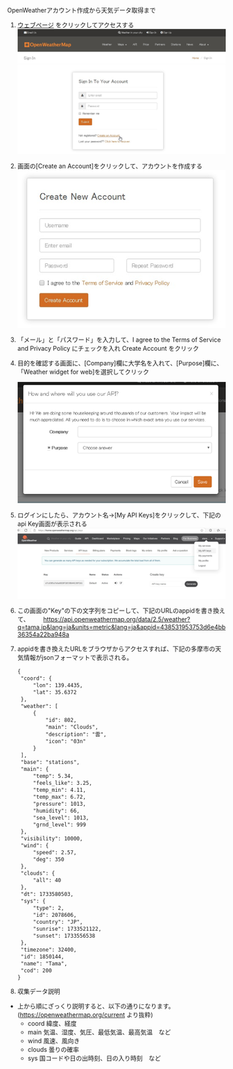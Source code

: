 OpenWeatherアカウント作成から天気データ取得まで

1. [ウェブページ](https://home.openweathermap.org/users/sign_in) をクリックしてアクセスする
　 ![サイン画面](singin.jpg)

2. 画面の[Create an Account]をクリックして、アカウントを作成する
   ![アカウント作成画面](singup.jpg)

3. 「メール」と「パスワード」を入力して、I agree to the Terms of Service and Privacy Policy にチェックを入れ Create Account をクリック

4. 目的を確認する画面に、[Company]欄に大学名を入れて、[Purpose]欄に、「Weather widget for web]を選択してクリック

   ![alt text](purpose.png)

5. ログインにしたら、アカウント名->[My API Keys]をクリックして、下記のapi Key画面が表示される
   ![api Key画面](apikey.jpg)

6. この画面の"Key"の下の文字列をコピーして、下記のURLのappidを書き換えて、
　　https://api.openweathermap.org/data/2.5/weather?q=tama,jp&lang=ja&units=metric&lang=ja&appid=438531953753d6e4bb36354a22ba948a

7. appidを書き換えたURLをブラウザからアクセスすれば、下記の多摩市の天気情報がjsonフォーマットで表示される。

   ```
   {
    "coord": {
        "lon": 139.4435,
        "lat": 35.6372
    },
    "weather": [
        {
            "id": 802,
            "main": "Clouds",
            "description": "雲",
            "icon": "03n"
        }
    ],
    "base": "stations",
    "main": {
        "temp": 5.34,
        "feels_like": 3.25,
        "temp_min": 4.11,
        "temp_max": 6.72,
        "pressure": 1013,
        "humidity": 66,
        "sea_level": 1013,
        "grnd_level": 999
    },
    "visibility": 10000,
    "wind": {
        "speed": 2.57,
        "deg": 350
    },
    "clouds": {
        "all": 40
    },
    "dt": 1733580503,
    "sys": {
        "type": 2,
        "id": 2078606,
        "country": "JP",
        "sunrise": 1733521122,
        "sunset": 1733556538
    },
    "timezone": 32400,
    "id": 1850144,
    "name": "Tama",
    "cod": 200
   }
   ```
8. 収集データ説明

 - 上から順にざっくり説明すると、以下の通りになります。
   (https://openweathermap.org/current  より抜粋)
   - coord	緯度、経度
   - main	気温、湿度、気圧、最低気温、最高気温　など
   - wind	風速、風向き
   - clouds	曇りの確率
   - sys	国コードや日の出時刻、日の入り時刻　など

